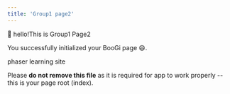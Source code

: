 ```yaml
---
title: 'Group1 page2'
---
```


:wave: hello!This is Group1 Page2

You successfully initialized your BooGi page :smile:.

phaser learning site

<Error>

Please **do not remove this file** as it is required for app
to work properly -- this is your page root (index).

</Error>